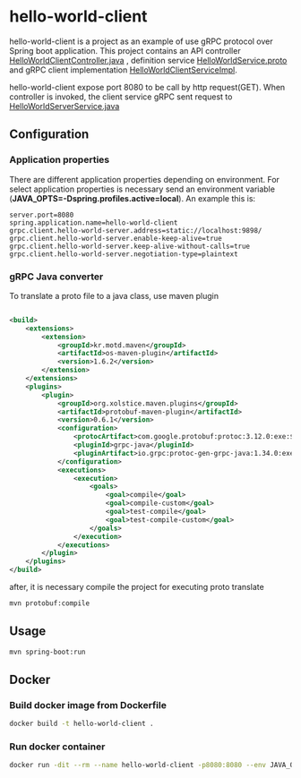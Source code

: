 # hello-world-client

hello-world-client is a project as an example of use gRPC protocol over Spring boot application. This project contains
an API
controller [HelloWorldClientController.java](src/main/java/com/ivanas/helloworldclient/controller/HelloWorldClientController.java)
, definition service [HelloWorldService.proto](src/main/proto/HelloWorldService.proto) and gRPC client implementation
[HelloWorldClientServiceImpl](src/main/java/com/ivanas/helloworldclient/service/HelloWorldClientServiceImpl.java).

hello-world-client expose port 8080 to be call by http request(GET). When controller is invoked, the client service gRPC
sent request
to [HelloWorldServerService.java](../hello-world-server/src/main/java/com/ivanas/helloworldserver/service/HelloWorldServerService.java)

## Configuration

### Application properties

There are different application properties depending on environment. For select application properties is necessary send
an environment variable (**JAVA_OPTS=-Dspring.profiles.active=local**). An example this is:
```properties
server.port=8080
spring.application.name=hello-world-client
grpc.client.hello-world-server.address=static://localhost:9898/
grpc.client.hello-world-server.enable-keep-alive=true
grpc.client.hello-world-server.keep-alive-without-calls=true
grpc.client.hello-world-server.negotiation-type=plaintext
```

### gRPC Java converter

To translate a proto file to a java class, use maven plugin

```xml

<build>
    <extensions>
        <extension>
            <groupId>kr.motd.maven</groupId>
            <artifactId>os-maven-plugin</artifactId>
            <version>1.6.2</version>
        </extension>
    </extensions>
    <plugins>
        <plugin>
            <groupId>org.xolstice.maven.plugins</groupId>
            <artifactId>protobuf-maven-plugin</artifactId>
            <version>0.6.1</version>
            <configuration>
                <protocArtifact>com.google.protobuf:protoc:3.12.0:exe:${os.detected.classifier}</protocArtifact>
                <pluginId>grpc-java</pluginId>
                <pluginArtifact>io.grpc:protoc-gen-grpc-java:1.34.0:exe:${os.detected.classifier}</pluginArtifact>
            </configuration>
            <executions>
                <execution>
                    <goals>
                        <goal>compile</goal>
                        <goal>compile-custom</goal>
                        <goal>test-compile</goal>
                        <goal>test-compile-custom</goal>
                    </goals>
                </execution>
            </executions>
        </plugin>
    </plugins>
</build>
```

after, it is necessary compile the project for executing proto translate

```bash
mvn protobuf:compile
```

## Usage

```bash
mvn spring-boot:run
```

## Docker

### Build docker image from Dockerfile

```bash
docker build -t hello-world-client .
```

### Run docker container

```bash
docker run -dit --rm --name hello-world-client -p8080:8080 --env JAVA_OPTS=-Dspring.profiles.active=standalone hello-world-client
```

